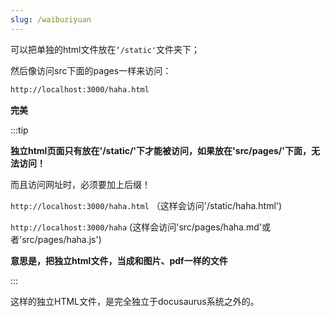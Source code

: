 ```yaml
---
slug: /waibuziyuan
---
```




可以把单独的html文件放在`‘/static'`文件夹下；

然后像访问src下面的pages一样来访问：



```html
http://localhost:3000/haha.html
```



**完美**



:::tip

**独立html页面只有放在'/static/'下才能被访问，如果放在'src/pages/'下面，无法访问！**

而且访问网址时，必须要加上后缀！  

`http://localhost:3000/haha.html` （这样会访问'/static/haha.html')

`http://localhost:3000/haha` (这样会访问'src/pages/haha.md'或者'src/pages/haha.js')

**意思是，把独立html文件，当成和图片、pdf一样的文件**

:::



这样的独立HTML文件，是完全独立于docusaurus系统之外的。

